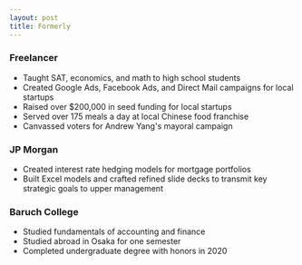 ```yaml
---
layout: post
title: Formerly
---
```


### Freelancer

*   Taught SAT, economics, and math to high school students
*   Created Google Ads, Facebook Ads, and Direct Mail campaigns for local startups
*   Raised over $200,000 in seed funding for local startups
*   Served over 175 meals a day at local Chinese food franchise
*   Canvassed voters for Andrew Yang's mayoral campaign

### JP Morgan

*   Created interest rate hedging models for mortgage portfolios
*   Built Excel models and crafted refined slide decks to transmit key strategic goals to upper management

### Baruch College

*   Studied fundamentals of accounting and finance
*   Studied abroad in Osaka for one semester
*   Completed undergraduate degree with honors in 2020
